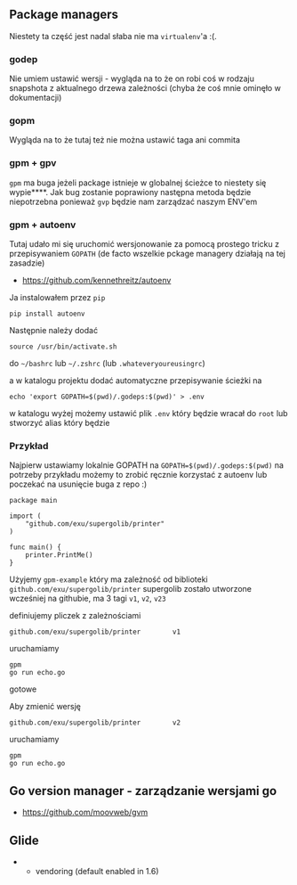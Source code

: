 ## Package managers

Niestety ta część jest nadal słaba nie ma `virtualenv`'a :(.

### godep

Nie umiem ustawić wersji - wygląda na to że on robi coś
w rodzaju snapshota z aktualnego drzewa zależności
(chyba że coś mnie ominęło w dokumentacji)

### gopm

Wygląda na to że tutaj też nie można ustawić taga ani commita


### gpm + gpv

`gpm` ma buga jeżeli package istnieje w globalnej ścieżce to niestety
się wypie****. Jak bug zostanie poprawiony następna metoda będzie
niepotrzebna ponieważ `gvp` będzie nam zarządzać naszym ENV'em

### gpm + autoenv

Tutaj udało mi się uruchomić wersjonowanie za pomocą prostego tricku
z przepisywaniem `GOPATH` (de facto wszelkie pckage managery działają
na tej zasadzie)

- https://github.com/kennethreitz/autoenv

Ja instalowałem przez `pip`
```
pip install autoenv
```

Następnie należy dodać
```
source /usr/bin/activate.sh
```

do `~/bashrc` lub `~/.zshrc` (lub `.whateveryoureusingrc`)

a w katalogu projektu dodać automatyczne przepisywanie ścieżki na
```
echo 'export GOPATH=$(pwd)/.godeps:$(pwd)' > .env
```

w katalogu wyżej możemy ustawić plik `.env` który będzie wracał do
`root` lub stworzyć alias który będzie


### Przykład

Najpierw ustawiamy lokalnie GOPATH na `GOPATH=$(pwd)/.godeps:$(pwd)`
na potrzeby przykładu możemy to zrobić ręcznie korzystać z autoenv
lub poczekać na usunięcie buga z repo :)

```
package main

import (
	"github.com/exu/supergolib/printer"
)

func main() {
	printer.PrintMe()
}

```


Użyjemy `gpm-example` który ma zależność od biblioteki `github.com/exu/supergolib/printer`
supergolib zostało utworzone wcześniej na githubie, ma 3 tagi `v1`, `v2`, `v23`

definiujemy pliczek z zależnościami

```
github.com/exu/supergolib/printer        v1
```

uruchamiamy
```
gpm
go run echo.go
```

gotowe

Aby zmienić wersję


```
github.com/exu/supergolib/printer        v2
```
uruchamiamy
```
gpm
go run echo.go
```



## Go version manager - zarządzanie wersjami go

- https://github.com/moovweb/gvm



## Glide

- + vendoring (default enabled in 1.6)
